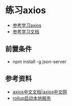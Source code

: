# 练习axios

- [参考学习axios](https://github.com/386083520/axios2)
- [参考学习文档](https://docs.qq.com/doc/DVWVjaXlmRXNNckNN)

## 前置条件
- npm install -g json-server


## 参考资料
- [axios中文文档|axios中文网](http://www.axios-js.com/zh-cn/docs/)
- [rollup启动本地服务](https://copyfuture.com/blogs-details/20200612180652285uwvetng6iys65up)